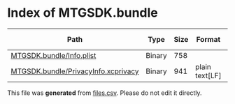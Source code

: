 # Index of MTGSDK.bundle

| Path | Type | Size | Format | Language | DiE Info | Notes | Hash |
| --- | --- | --- | --- | --- | --- | --- | --- |
| [MTGSDK.bundle/Info.plist](./MTGSDK.bundle/Info.plist) | Binary | 758 |  |  |  |  | c24ab7b093edcb106655ff42f38cc84f7a86d9774b0783cf5b913cbaeacc6e4d |
| [MTGSDK.bundle/PrivacyInfo.xcprivacy](./MTGSDK.bundle/PrivacyInfo.xcprivacy) | Binary | 941 | plain text[LF] | XML(1.0) |  |  | 34174b328a855fb3affe6208d86adeccf77a0a500fef48bacf62515a5ff1c448 |


This file was **generated** from [files.csv](../../../../../../../../../files.csv). Please do not edit it directly.
